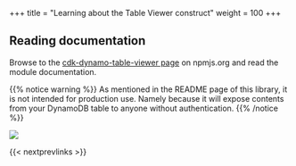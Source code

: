 +++
title = "Learning about the Table Viewer construct"
weight = 100
+++

## Reading documentation

Browse to the [cdk-dynamo-table-viewer
page](https://www.npmjs.com/package/@tcons/cdk-dynamo-table-viewer) on npmjs.org and
read the module documentation.

{{% notice warning %}}
As mentioned in the README page of this library, it is not intended for production use. Namely because
it will expose contents from your DynamoDB table to anyone without authentication.
{{% /notice %}}

![](./table-viewer-npm.png)

{{< nextprevlinks >}}